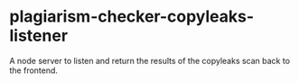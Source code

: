 # plagiarism-checker-copyleaks-listener
A node server to listen and return the results of the copyleaks scan back to the frontend.
